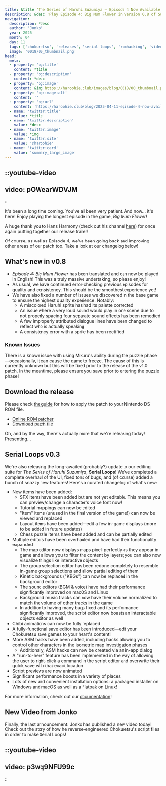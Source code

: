 ```yaml
---
title: &title 'The Series of Haruhi Suzumiya – Episode 4 Now Available! (And More!)'
description: &desc 'Play Episode 4: Big Mum Flower in Version 0.8 of Suzumiya Haruhi no Chokuretsu''s English Patch, available now! Also, check out the new version of Serial Loops and the latest ROM hacking video from Jonko!'
navigation:
  description: *desc
  author: 'Jonko'
  year: 2025
  month: 04
  day: 11
  tags: ['chokuretsu', 'releases', 'serial loops', 'romhacking', 'video']
  image: '0018/00_thumbnail.png'
head:
  meta:
  - property: 'og:title'
    content: *title
  - property: 'og:description'
    content: *desc
  - property: 'og:image'
    content: &img https://haroohie.club/images/blog/0018/00_thumbnail.png
  - property: 'og:image:alt'
    content: ''
  - property: 'og:url'
    content: 'https://haroohie.club/blog/2025-04-11-episode-4-now-available'
  - name: 'twitter:title'
    value: *title
  - name: 'twitter:description'
    value: *desc
  - name: 'twitter:image'
    value: *img
  - name: 'twitter:site'
    value: '@haroohie'
  - name: 'twitter:card'
    value: 'summary_large_image'
---
```


::youtube-video
----
video: pOWearWDVJM
----
::

It's been a long time coming. You've all been very patient. And now... it's here! Enjoy playing the longest episode in the game, *Big Mum Flower*!

A huge thank you to Hans Harmony (check out his channel [here](https://www.youtube.com/@ManaSenpaiSeries)) for once again putting together our release trailer!

Of course, as well as Episode 4, we've been going back and improving other areas of our patch too. Take a look at our changelog below!

## What's new in v0.8
* *Episode 4: Big Mum Flower* has been translated and can now be played in English! This was a truly massive undertaking, so please enjoy!
* As usual, we have continued error-checking previous episodes for quality and consistency. This should be the smoothest experience yet!
* We have also fixed a number of issues we discovered in the base game to ensure the highest quality experience. Notably:
  - A miscolored Haruhi sprite has had its palette corrected
  - An issue where a very loud sound would play in one scene due to not properly spacing four separate sound effects has been remedied
  - A few improperly attributed dialogue lines have been changed to reflect who is actually speaking
  - A consistency error with a sprite has been rectified

### Known Issues
There is a known issue with using Mikuru's ability during the puzzle phase&mdash;occasionally, it can cause the game to freeze. The cause of this is currently
unknown but this will be fixed prior to the release of the v1.0 patch. In the meantime, please ensure you save prior to entering the puzzle phase! 

## Download the release
Please check [the guide](/chokuretsu/guide) for how to apply the patch to your Nintendo DS ROM file.

* [Online ROM patcher](/chokuretsu/patch)
* [Download patch file](https://github.com/haroohie-club/ChokuretsuTranslationRelease/releases/latest)

Oh, and by the way, there's actually more that we're releasing today! Presenting...

## Serial Loops v0.3
We're also releasing the long-awaited (probably?) update to our editing suite for *The Series of Haruhi Suzumiya*, **Serial Loops**! We've completed a complete
overhaul of the UI, fixed tons of bugs, and (of course) added a bunch of snazzy new features! Here's a curated changelog of what's new:

* New items have been added:
  - SFX items have been added but are not yet editable. This means you can preview/change a character's voice font now!
  - Tutorial mappings can now be edited
  - "Item" items (unused in the final version of the game!) can now be viewed and replaced
  - Layout items have been added&mdash;edit a few in-game displays (more to be added in future updates)
  - Chess puzzle items have been added and can be partially edited
* Multiple editors have been overhauled and have had their functionality expanded
  - The map editor now displays maps pixel-perfectly as they appear in-game and allows you to filter the content by layers; you can also now visualize things like interactive objects
  - The group selection editor has been redone completely to resemble in-game group selections and allow partial editing of them
  - Kinetic backgrounds ("KBGs") can now be replaced in the background editor
  - The sound editors (BGM & voice) have had their performance significantly improved on macOS and Linux
  - Background music tracks can now have their volume normalized to match the volume of other tracks in the game
  - In addition to having many bugs fixed and its performance significantly improved, the script editor now boasts an interactable objects editor as well
* Chibi animations can now be fully replaced
* A fully-functional save editor has been introduced&mdash;edit your Chokuretsu save games to your heart's content!
* More ASM hacks have been added, including hacks allowing you to control other characters in the isometric map investigation phases
  - Additionally, ASM hacks can now be created via an in-app dialog
* A "run-to-here" feature has been implemented in the way of allowing the user to right-click a command in the script editor and overwrite their quick save with that exact location
* Script previews are now animated
* Significant performance boosts in a variety of places
* Lots of new and convenient installation options: a packaged installer on Windows and macOS as well as a Flatpak on Linux!

For more information, check out our [documentation](/chokuretsu/serial-loops)!

## New Video from Jonko
Finally, the last announcement: Jonko has published a new video today! Check out the story of how he reverse-engineered Chokuretsu's script files in order to make Serial Loops!

::youtube-video
----
video: p3wq9NFU99c
----
::